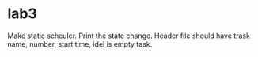 # lab3

Make static scheuler. Print the state change. Header file should have trask name, number, start time, idel is empty task. 
